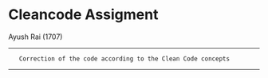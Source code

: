# Cleancode Assigment

Ayush Rai
(1707)

------------
       Correction of the code according to the Clean Code concepts
-----------
